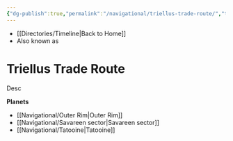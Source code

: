 ```yaml
---
{"dg-publish":true,"permalink":"/navigational/triellus-trade-route/","tags":["map","outerrim","hyperlane","unfinished"],"dgHomeLink":false}
---
```


- [[Directories/Timeline\|Back to Home]]
- Also known as 

# Triellus Trade Route
Desc

**Planets**
- [[Navigational/Outer Rim\|Outer Rim]]
- [[Navigational/Savareen sector\|Savareen sector]]
- [[Navigational/Tatooine\|Tatooine]]
